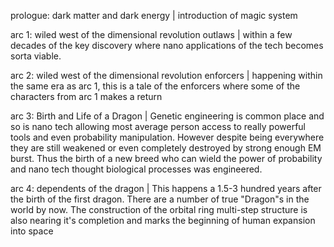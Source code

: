 prologue: dark matter and dark energy | introduction of magic system

arc 1: wiled west of the dimensional revolution outlaws | within a few decades of the key discovery where nano applications of the tech becomes sorta viable.

arc 2: wiled west of the dimensional revolution enforcers | happening within the same era as arc 1, this is a tale of the enforcers where some of the characters from arc 1 makes a return

arc 3: Birth and Life of a Dragon | Genetic engineering is common place and so is nano tech allowing most average person access to really powerful tools and even probability manipulation. However despite being everywhere they are still weakened or even completely destroyed by strong enough EM burst. Thus the birth of a new breed who can wield the power of probability and nano tech thought biological processes was engineered.

arc 4: dependents of the dragon | This happens a 1.5-3 hundred years after the birth of the first dragon. There are a number of true "Dragon"s in the world by now. The construction of the orbital ring multi-step structure is also nearing it's completion and marks the beginning of human expansion into space
